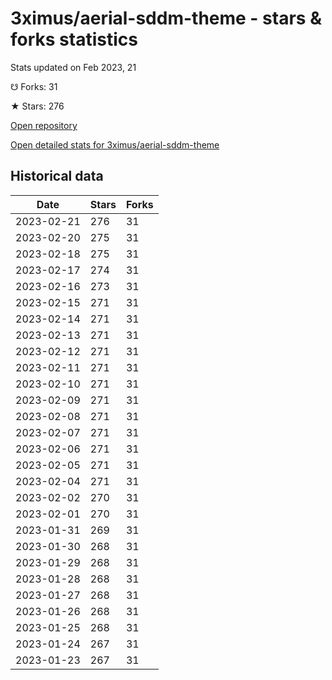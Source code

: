 # 3ximus/aerial-sddm-theme - stars & forks statistics

Stats updated on Feb 2023, 21

☋ Forks: 31

★ Stars: 276

[Open repository](https://github.com/3ximus/aerial-sddm-theme)

[Open detailed stats for 3ximus/aerial-sddm-theme](https://reviewgithub.com/rep/3ximus/aerial-sddm-theme)

## Historical data
| Date | Stars | Forks |
|------|-------|-------|
| 2023-02-21 | 276 | 31 | 
| 2023-02-20 | 275 | 31 | 
| 2023-02-18 | 275 | 31 | 
| 2023-02-17 | 274 | 31 | 
| 2023-02-16 | 273 | 31 | 
| 2023-02-15 | 271 | 31 | 
| 2023-02-14 | 271 | 31 | 
| 2023-02-13 | 271 | 31 | 
| 2023-02-12 | 271 | 31 | 
| 2023-02-11 | 271 | 31 | 
| 2023-02-10 | 271 | 31 | 
| 2023-02-09 | 271 | 31 | 
| 2023-02-08 | 271 | 31 | 
| 2023-02-07 | 271 | 31 | 
| 2023-02-06 | 271 | 31 | 
| 2023-02-05 | 271 | 31 | 
| 2023-02-04 | 271 | 31 | 
| 2023-02-02 | 270 | 31 | 
| 2023-02-01 | 270 | 31 | 
| 2023-01-31 | 269 | 31 | 
| 2023-01-30 | 268 | 31 | 
| 2023-01-29 | 268 | 31 | 
| 2023-01-28 | 268 | 31 | 
| 2023-01-27 | 268 | 31 | 
| 2023-01-26 | 268 | 31 | 
| 2023-01-25 | 268 | 31 | 
| 2023-01-24 | 267 | 31 | 
| 2023-01-23 | 267 | 31 | 

